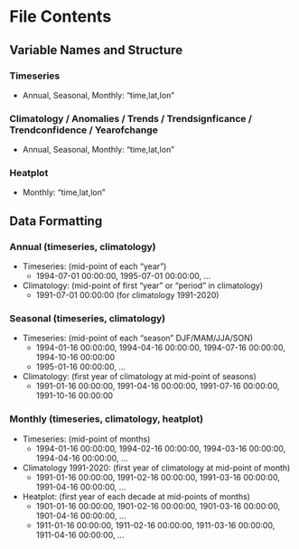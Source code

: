 # File Contents

## Variable Names and Structure

### Timeseries
- Annual, Seasonal, Monthly: “time,lat,lon”

### Climatology / Anomalies / Trends / Trendsignficance / Trendconfidence / Yearofchange
- Annual, Seasonal, Monthly: “time,lat,lon”

### Heatplot
- Monthly: “time,lat,lon”

## Data Formatting

### Annual (timeseries, climatology)

- Timeseries: (mid-point of each “year”)
  - 1994-07-01 00:00:00, 1995-07-01 00:00:00, …
- Climatology: (mid-point of first “year” or “period” in climatology)
  - 1991-07-01 00:00:00 (for climatology 1991-2020)

### Seasonal (timeseries, climatology)

- Timeseries: (mid-point of each “season” DJF/MAM/JJA/SON)
  - 1994-01-16 00:00:00, 1994-04-16 00:00:00, 1994-07-16 00:00:00, 1994-10-16 00:00:00
  - 1995-01-16 00:00:00, …
- Climatology: (first year of climatology at mid-point of seasons)
  - 1991-01-16 00:00:00, 1991-04-16 00:00:00, 1991-07-16 00:00:00, 1991-10-16 00:00:00

### Monthly (timeseries, climatology, heatplot)

- Timeseries: (mid-point of months)
  - 1994-01-16 00:00:00, 1994-02-16 00:00:00, 1994-03-16 00:00:00, 1994-04-16 00:00:00, …
- Climatology 1991-2020: (first year of climatology at mid-point of month)
  - 1991-01-16 00:00:00, 1991-02-16 00:00:00, 1991-03-16 00:00:00, 1991-04-16 00:00:00, …
- Heatplot: (first year of each decade at mid-points of months)
  - 1901-01-16 00:00:00, 1901-02-16 00:00:00, 1901-03-16 00:00:00, 1901-04-16 00:00:00, …
  - 1911-01-16 00:00:00, 1911-02-16 00:00:00, 1911-03-16 00:00:00, 1911-04-16 00:00:00, …